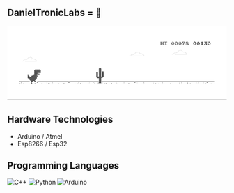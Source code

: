 ## DanielTronicLabs = 💙

[![](https://github.com/Neutrino-1/Neutrino-1/blob/main/dino.gif)](#)

## Hardware Technologies 
* Arduino / Atmel
* Esp8266 / Esp32

## Programming Languages
<p>
  <img alt="C++" src="https://img.shields.io/badge/C++-000000?logo=c++&logoColor=white&style=for-the-badge" />
  <img alt="Python" src="https://img.shields.io/badge/Python-239120?logo=python&logoColor=white&style=for-the-badge" />
  <img alt="Arduino" src="https://img.shields.io/badge/Arduino-00a2df?logo=arduino&logoColor=white&style=for-the-badge" />
 
</p>
<!--
**DanielTronicLabs/DanielTronicLabs** is a ✨ _special_ ✨ repository because its `README.md` (this file) appears on your GitHub profile.

Here are some ideas to get you started:

- 🔭 I’m currently working on ...
- 🌱 I’m currently learning ...
- 👯 I’m looking to collaborate on ...
- 🤔 I’m looking for help with ...
- 💬 Ask me about ...
- 📫 How to reach me: ...
- 😄 Pronouns: ...
- ⚡ Fun fact: ...
-->
